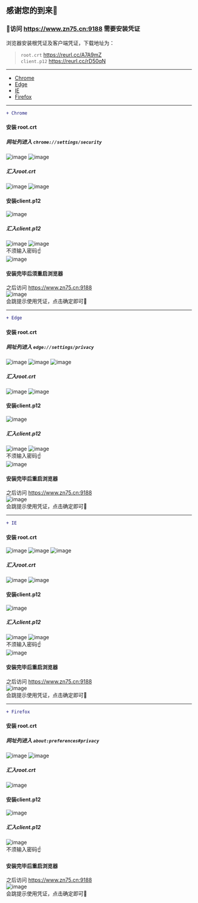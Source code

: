 感谢您的到来👋
-
### 🍿访问 https://www.zn75.cn:9188 需要安装凭证
浏览器安装根凭证及客户端凭证，下载地址为：</br>
>`root.crt` https://reurl.cc/A7A9mZ</br>
>`client.p12` https://reurl.cc/rD50qN
---
* [Chrome](#chrome)
* [Edge](#edge)
* [IE](#ie)
* [Firefox](#firefox)
---
<span id="chrome"></span>
```diff
+ Chrome
```
#### 安装 root.crt
##### 网址列进入 `chrome://settings/security`
![image](https://user-images.githubusercontent.com/105436224/168208708-ac2b9949-fbc9-46ff-b7c5-be52b5fd7046.png)
![image](https://user-images.githubusercontent.com/105436224/168208889-31c6e0d0-c881-43af-9779-a5f7c48fd093.png)
##### 汇入root.crt
![image](https://user-images.githubusercontent.com/105436224/168209559-dcaf66b8-c628-40e6-a9b0-ba265869006f.png)
![image](https://user-images.githubusercontent.com/105436224/168209746-be6fca4f-ae8d-48d3-bce9-d0d37349c4a9.png)
#### 安装client.p12
![image](https://user-images.githubusercontent.com/105436224/168209945-dd6cb507-434d-4b00-8979-c9f0f4a41342.png)
##### 汇入client.p12
![image](https://user-images.githubusercontent.com/105436224/168210115-713dbe97-f850-463f-b0cf-3defcce71649.png)
![image](https://user-images.githubusercontent.com/105436224/168210381-850b3c61-cc69-450b-a60a-578d223dd6e8.png)
</br>不须输入密码☝️</br>
![image](https://user-images.githubusercontent.com/105436224/168210521-4b27b7c7-0f91-41b8-811b-b452da056eb1.png)
#### 安装完毕后须重启浏览器
之后访问 https://www.zn75.cn:9188</br>
![image](https://user-images.githubusercontent.com/105436224/168221470-197fbf8a-1adb-446c-87f4-99b63961144a.png)
</br>会跳提示使用凭证，点击确定即可🚀

---
<span id="edge"></span>
```diff
+ Edge
```
#### 安装 root.crt
##### 网址列进入 `edge://settings/privacy`
![image](https://user-images.githubusercontent.com/105436224/168474576-6698058d-78e7-435b-9009-d244d1b6b172.png)
![image](https://user-images.githubusercontent.com/105436224/168474631-d29a13c8-605b-4147-afec-dac64ae9eda3.png)
![image](https://user-images.githubusercontent.com/105436224/168208889-31c6e0d0-c881-43af-9779-a5f7c48fd093.png)
##### 汇入root.crt
![image](https://user-images.githubusercontent.com/105436224/168209559-dcaf66b8-c628-40e6-a9b0-ba265869006f.png)
![image](https://user-images.githubusercontent.com/105436224/168209746-be6fca4f-ae8d-48d3-bce9-d0d37349c4a9.png)
#### 安装client.p12
![image](https://user-images.githubusercontent.com/105436224/168209945-dd6cb507-434d-4b00-8979-c9f0f4a41342.png)
##### 汇入client.p12
![image](https://user-images.githubusercontent.com/105436224/168210115-713dbe97-f850-463f-b0cf-3defcce71649.png)
![image](https://user-images.githubusercontent.com/105436224/168210381-850b3c61-cc69-450b-a60a-578d223dd6e8.png)
</br>不须输入密码☝️</br>
![image](https://user-images.githubusercontent.com/105436224/168210521-4b27b7c7-0f91-41b8-811b-b452da056eb1.png)
#### 安装完毕后重启浏览器
之后访问 https://www.zn75.cn:9188</br>
![image](https://user-images.githubusercontent.com/105436224/168476727-61fbc4d4-004a-490d-9473-8873c4941000.png)
</br>会跳提示使用凭证，点击确定即可🚀

---
<span id="ie"></span>
```diff
+ IE
```
#### 安装 root.crt
![image](https://user-images.githubusercontent.com/105436224/168475903-bf932b5f-5d5a-4ff9-8d19-4327bce84594.png)
![image](https://user-images.githubusercontent.com/105436224/168476095-848af13f-7048-4c29-b219-cddd94e93364.png)
![image](https://user-images.githubusercontent.com/105436224/168208889-31c6e0d0-c881-43af-9779-a5f7c48fd093.png)
##### 汇入root.crt
![image](https://user-images.githubusercontent.com/105436224/168209559-dcaf66b8-c628-40e6-a9b0-ba265869006f.png)
![image](https://user-images.githubusercontent.com/105436224/168209746-be6fca4f-ae8d-48d3-bce9-d0d37349c4a9.png)
#### 安装client.p12
![image](https://user-images.githubusercontent.com/105436224/168209945-dd6cb507-434d-4b00-8979-c9f0f4a41342.png)
##### 汇入client.p12
![image](https://user-images.githubusercontent.com/105436224/168210115-713dbe97-f850-463f-b0cf-3defcce71649.png)
![image](https://user-images.githubusercontent.com/105436224/168210381-850b3c61-cc69-450b-a60a-578d223dd6e8.png)
</br>不须输入密码☝️</br>
![image](https://user-images.githubusercontent.com/105436224/168210521-4b27b7c7-0f91-41b8-811b-b452da056eb1.png)
#### 安装完毕后重启浏览器
之后访问 https://www.zn75.cn:9188</br>
![image](https://user-images.githubusercontent.com/105436224/168476184-fa4ec6de-b74b-4b61-a133-bf55e4c19d52.png)
</br>会跳提示使用凭证，点击确定即可🚀

---
<span id="firefox"></span>
```diff
+ Firefox
```
#### 安装 root.crt
##### 网址列进入 `about:preferences#privacy`
![image](https://user-images.githubusercontent.com/105436224/168512435-59a62138-7109-40e5-913f-31002713f5fc.png)
![image](https://user-images.githubusercontent.com/105436224/168512590-fca47d67-f64d-4fbd-aa97-80d94b71bb0e.png)
##### 汇入root.crt
![image](https://user-images.githubusercontent.com/105436224/168512754-1f9855c4-b87c-407a-bd9a-7ed6728b6634.png)
#### 安装client.p12
![image](https://user-images.githubusercontent.com/105436224/168512973-2e18c1fc-a8c0-4865-a727-ba5322fc79e2.png)
##### 汇入client.p12
![image](https://user-images.githubusercontent.com/105436224/168513107-165e7084-a67f-4812-9c0b-b811e7533043.png)
</br>不须输入密码☝️</br>
#### 安装完毕后重启浏览器
之后访问 https://www.zn75.cn:9188</br>
![image](https://user-images.githubusercontent.com/105436224/168513543-fd319429-f318-486c-b375-40eb41429423.png)
</br>会跳提示使用凭证，点击确定即可🚀

